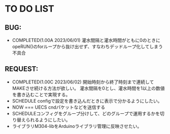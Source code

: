 # TO DO LIST

## BUG:

* COMPLETED(1.00A 2023/06/01) 灌水間隔と灌水時間がともに0のときにopeRUN()のforループから抜け出せず、すなわちデッドループ化してしまう不具合


## REQUEST:
* COMPLETED(1.00C 2023/06/02) 開始時刻から終了時刻まで連続してMAKEさせ続ける方法が欲しい。
  灌水間隔を0とし、灌水時間を1以上の数値を書き込むことで実現する。
* SCHEDULE configで設定を書き込んだときに表示で分かるようにしたい。
* NOW === UECS cndパケットなどを送信する
* SCHEDULEコンフィグをグループ分けして、どのグループで運用するかを切り替えられるようにしたい。
* ライブラリM304-libをArduinoライブラリ管理に反映させたい。
